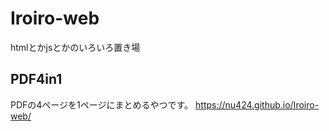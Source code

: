 # Iroiro-web
htmlとかjsとかのいろいろ置き場

## PDF4in1
PDFの4ページを1ページにまとめるやつです。
https://nu424.github.io/Iroiro-web/
